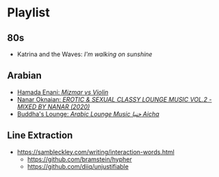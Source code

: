 

# Playlist

## 80s

* Katrina and the Waves: *I'm walking on sunshine*

## Arabian

* [Hamada Enani: *Mizmar vs Violin*](https://www.youtube.com/watch?v=7Q-RU-JZs7s)
* [Nanar Oknaian: *EROTIC & SEXUAL CLASSY LOUNGE MUSIC VOL.2 - MIXED BY NANAR
  (2020)*](https://www.youtube.com/watch?v=TD65i6OSeUU)
* [Buddha's Lounge: *Arabic Lounge Music خنیا Aicha*](https://www.youtube.com/watch?v=aubKbTYx804)

## Line Extraction

* https://sambleckley.com/writing/interaction-words.html
  * https://github.com/bramstein/hypher
  * https://github.com/diiq/unjustifiable


